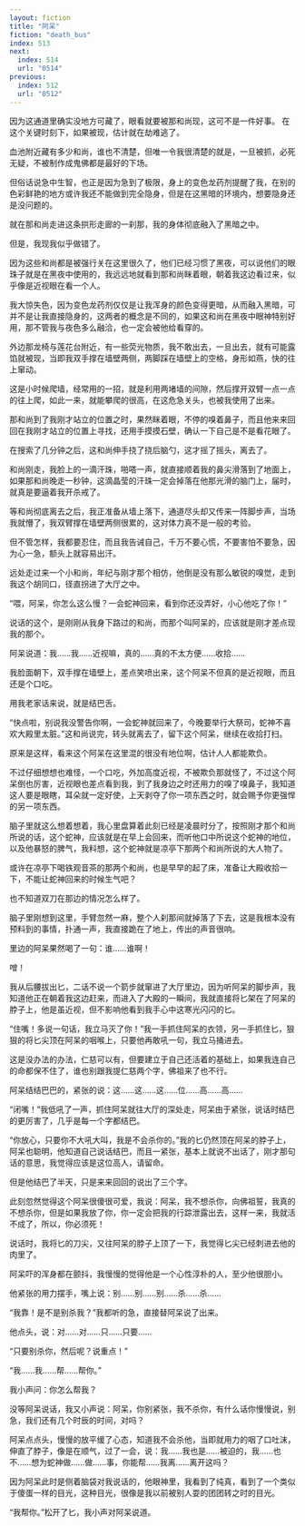 ```yaml
---
layout: fiction
title: "阿呆"
fiction: "death_bus"
index: 513
next:
  index: 514
  url: "0514"
previous:
  index: 512
  url: "0512"
---
```

因为这通道里确实没地方可藏了，眼看就要被那和尚现，这可不是一件好事。  在这个关键时刻下，如果被现，估计就在劫难逃了。

血池附近藏有多少和尚，谁也不清楚，但唯一令我很清楚的就是，一旦被抓，必死无疑，不被制作成鬼佛都是最好的下场。

但俗话说急中生智，也正是因为急到了极限，身上的变色龙药剂提醒了我，在别的色彩鲜艳的地方或许我还不能做到完全隐身，但是在这黑暗的环境内，想要隐身还是没问题的。

就在那和尚走进这条拱形走廊的一刹那，我的身体彻底融入了黑暗之中。

但是，我现我似乎做错了。

因为这些和尚都是被强行关在这里很久了，他们已经习惯了黑夜，可以说他们的眼珠子就是在黑夜中使用的，我远远地就看到那和尚眯着眼，朝着我这边看过来，似乎像是近视眼在看一个人。

我大惊失色，因为变色龙药剂仅仅是让我浑身的颜色变得更暗，从而融入黑暗，可并不是让我直接隐身的，这两者的概念是不同的，如果这和尚在黑夜中眼神特别好用，那不管我与夜色多么融洽，也一定会被他给看穿的。

外边那龙椅与莲花台附近，有一些荧光物质，我不敢出去，一旦出去，就有可能露馅就被现，当即我双手撑在墙壁两侧，两脚踩在墙壁上的空格，身形如燕，快的往上窜动。

这是小时候爬墙，经常用的一招，就是利用两堵墙的间隙，然后撑开双臂一点一点的往上爬，如此一来，就能攀爬的很高，在这危急关头，也被我使用了出来。

那和尚到了我刚才站立的位置之时，果然眯着眼，不停的嗅着鼻子，而且他来来回回在我刚才站立的位置上寻找，还用手摸摸石壁，确认一下自己是不是看花眼了。

在搜索了几分钟之后，这和尚伸手挠了挠后脑勺，这才摇了摇头，离去了。

和尚刚走，我脸上的一滴汗珠，啪嗒一声，就直接顺着我的鼻尖滑落到了地面上，如果那和尚晚走一秒钟，这滴晶莹的汗珠一定会掉落在他那光滑的脑门上，届时，就真是要逼着我开杀戒了。

等和尚彻底离去之后，我正准备从墙上落下，通道尽头却又传来一阵脚步声，当场我就懵了，我双臂撑在墙壁两侧很累的，这对体力真不是一般的考验。

但不管怎样，我都要忍住，而且我告诫自己，千万不要心慌，不要害怕不要急，因为心一急，额头上就容易出汗。

远处走过来一个小和尚，年纪与刚才那个相仿，他倒是没有那么敏锐的嗅觉，走到我这个胡同口，径直拐进了大厅之中。

“喂，阿呆，你怎么这么慢？一会蛇神回来，看到你还没弄好，小心他吃了你！”

说话的这个，是刚刚从我身下路过的和尚，而那个叫阿呆的，应该就是刚才差点现我的那个。

阿呆说道：我……我……近视嘛，真的……真的不太方便……收拾……

我脸面朝下，双手撑在墙壁上，差点笑喷出来，这个阿呆不但真的是近视眼，而且还是个口吃。

用我老家话来说，就是结巴舌。

“快点啦，别说我没警告你啊，一会蛇神就回来了，今晚要举行大祭司，蛇神不喜欢大殿里太脏。”这和尚说完，转头就离去了，留下这个阿呆，继续在收拾打扫。

原来是这样，看来这个阿呆在这里混的很没有地位啊，估计人人都能欺负。

不过仔细想想也难怪，一个口吃，外加高度近视，不被欺负那就怪了，不过这个阿呆倒也厉害，近视眼也差点看到我，到了我身边之时还用力的嗅了嗅鼻子，我知道这人要是眼瞎，耳朵就一定好使，上天剥夺了你一项东西之时，就会赐予你更强悍的另一项东西。

脑子里就这么想着想着，我心里盘算着此刻已经是凌晨时分了，按照刚才那个和尚所说的话，这个蛇神，应该就是在早上会回来，而听他口中所说这个蛇神的地位，以及他暴怒的脾气，我料想，这个蛇神就是凉亭下那两个和尚所说的大人物了。

或许在凉亭下喝铁观音茶的那两个和尚，也是早早的起了床，准备让大殿收拾一下，不能让蛇神回来的时候生气吧？

也不知道双刀在那边的情况怎么样了。

脑子里刚想到这里，手臂忽然一麻，整个人刹那间就掉落了下去，这是我根本没有预料到的事情，扑通一声，我直接跪在了地上，传出的声音很响。

里边的阿呆果然喝了一句：谁……谁啊！

噌！

我从后腰拔出匕，二话不说一个箭步就窜进了大厅里边，因为听阿呆的脚步声，我知道他正在朝着我这边赶来，而进入了大殿的一瞬间，我就直接将匕架在了阿呆的脖子上，他是虽近视，但不影响他看到我手心中这寒光闪闪的匕。

“住嘴！多说一句话，我立马灭了你！”我一手抓住阿呆的衣领，另一手抓住匕，狠狠的将匕尖顶在阿呆的咽喉上，只要他再敢吼一句，我立马捅进去。

这是没办法的办法，仁慈可以有，但要建立于自己还活着的基础上，如果我连自己的命都保不住了，谁也别跟我提仁慈两个字，佛祖来了也不行。

阿呆结结巴巴的，紧张的说：这……这……这……位……高……高……

“闭嘴！”我低吼了一声，抓住阿呆就往大厅的深处走，阿呆由于紧张，说话时结巴的更厉害了，几乎是每一个字都结巴。

“你放心，只要你不大吼大叫，我是不会杀你的。”我的匕仍然顶在阿呆的脖子上，阿呆也聪明，他知道自己说话结巴，而且一紧张，基本上就说不出话了，刚才那句话的意思，我觉得应该是这位高人，请留命。

但是他结巴了半天，只是来来回回的说出了三个字。

此刻忽然觉得这个阿呆很傻很可爱，我说：阿呆，我不想杀你，向佛祖誓，我真的不想杀你，但是如果我放了你，你一定会把我的行踪泄露出去，这样一来，我就活不成了，所以，你必须死！

说话时，我将匕的刀尖，又往阿呆的脖子上顶了一下，我觉得匕尖已经刺进去他的肉里了。

阿呆吓的浑身都在颤抖，我慢慢的觉得他是一个心性淳朴的人，至少他很胆小。

他紧张的用力摆手，嘴上说：别……别……别……杀……杀……

“我靠！是不是别杀我？”我都听的急，直接替阿呆说了出来。

他点头，说：对……对……只……只要……

“只要别杀你，然后呢？说重点！”

“我……我……帮……帮你。”

我小声问：你怎么帮我？

没等阿呆说话，我又小声说：阿呆，你别紧张，我不杀你，有什么话你慢慢说，别急，我们还有几个时辰的时间，对吗？

阿呆点点头，慢慢的放平缓了心态，知道我不会杀他，当即就用力的咽了口吐沫，伸直了脖子，像是在顺气，过了一会，说：我……我也是……被迫的，我……也不……想为蛇神做……做……事，你能帮……我离……离开这吗？

因为阿呆此时是侧着脑袋对我说话的，他眼神里，我看到了纯真，看到了一个类似于傻蛋一样的目光，这种目光，很像是我以前被别人耍的团团转之时的目光。

“我帮你。”松开了匕，我小声对阿呆说道。